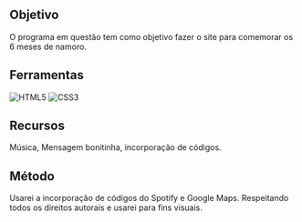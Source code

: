 ## Objetivo
O programa em questão tem como objetivo fazer o site para comemorar os 6 meses de namoro.

## Ferramentas
![HTML5](https://img.shields.io/badge/HTML5-E34F26?style=for-the-badge&logo=html5&logoColor=white)
![CSS3](https://img.shields.io/badge/CSS3-1572B6?style=for-the-badge&logo=css3&logoColor=white)


## Recursos
Música, Mensagem bonitinha, incorporação de códigos.

## Método
Usarei a incorporação de códigos do Spotify e Google Maps. Respeitando todos os direitos autorais e usarei para fins visuais.

